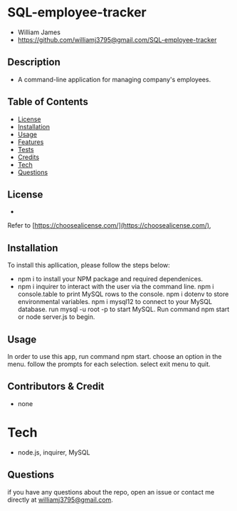 
  # SQL-employee-tracker
  - William James
  - https://github.com/williamj3795@gmail.com/SQL-employee-tracker


  ## Description
  
  - A command-line application for managing company's employees.

  ## Table of Contents
  - [License](#license)
  - [Installation](#installation)
  - [Usage](#usage)
  - [Features](#features)
  - [Tests](#tests)
  - [Credits](#contributors&credit)
  - [Tech](#tech)
  - [Questions](#questions)

  ## License

  - 

  Refer to [https://choosealicense.com/](https://choosealicense.com/),

  ## Installation
  To install this apllication, please follow the steps below:
  - npm i to install your NPM package and required dependenices. 
  - npm i inquirer to interact with the user via the command line. npm i console.table to print MySQL rows to the console. npm i dotenv to store environmental variables. npm i mysql12 to connect to your MySQL database. run mysql -u root -p to  start MySQL. Run command npm start or node server.js to begin.

  ## Usage

  In order to use this app, run command npm start. choose an option in the menu. follow the prompts for each selection. select exit menu to quit.

  ## Contributors & Credit

  - none

  # Tech

  - node.js, inquirer, MySQL

  ## Questions
  if you have any questions about the repo, open an issue or contact me directly at williamj3795@gmail.com.


